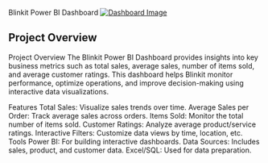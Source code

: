 Blinkit Power BI Dashboard
[![Dashboard Image](https://miro.medium.com/v2/resize:fit:1200/1*8hWRnRjfPf7bmGHk_zxNBg.png)](https://miro.medium.com/v2/resize:fit:1200/1*8hWRnRjfPf7bmGHk_zxNBg.png)

## Project Overview
Project Overview
The Blinkit Power BI Dashboard provides insights into key business metrics such as total sales, average sales, number of items sold, and average customer ratings. This dashboard helps Blinkit monitor performance, optimize operations, and improve decision-making using interactive data visualizations.

Features
Total Sales: Visualize sales trends over time.
Average Sales per Order: Track average sales across orders.
Items Sold: Monitor the total number of items sold.
Customer Ratings: Analyze average product/service ratings.
Interactive Filters: Customize data views by time, location, etc.
Tools
Power BI: For building interactive dashboards.
Data Sources: Includes sales, product, and customer data.
Excel/SQL: Used for data preparation.
